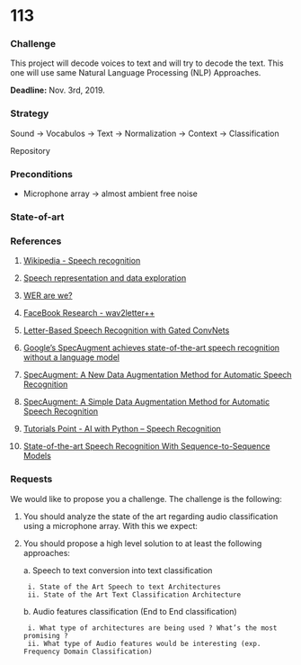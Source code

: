 # 113

### Challenge

This project will decode voices to text and will try to decode the text. This one will use same Natural Language Processing (NLP) Approaches.

**Deadline:** Nov. 3rd, 2019.

### Strategy



Sound -> Vocabulos -> Text -> Normalization -> Context -> Classification

Repository

### Preconditions

 - Microphone array -> almost ambient free noise

### State-of-art

 



### References


1. [Wikipedia - Speech recognition](https://en.wikipedia.org/wiki/Speech_recognition)
3. [Speech representation and data exploration](https://www.kaggle.com/davids1992/speech-representation-and-data-exploration)
4. [WER are we?](https://github.com/syhw/wer_are_we)

5. [FaceBook Research - wav2letter++](https://github.com/facebookresearch/wav2letter)
6. [Letter-Based Speech Recognition with Gated ConvNets](https://arxiv.org/abs/1712.09444)

7. [Google’s SpecAugment achieves state-of-the-art speech recognition without a language model](https://venturebeat.com/2019/04/22/googles-specaugment-achieves-state-of-the-art-speech-recognition-without-a-language-model/)
8. [SpecAugment: A New Data Augmentation Method for Automatic Speech Recognition](https://ai.googleblog.com/2019/04/specaugment-new-data-augmentation.html)
9. [SpecAugment: A Simple Data Augmentation Method for Automatic Speech Recognition](https://arxiv.org/abs/1904.08779)

10. [Tutorials Point - AI with Python – Speech Recognition](https://www.tutorialspoint.com/artificial_intelligence_with_python/artificial_intelligence_with_python_speech_recognition.htm)
11. [State-of-the-art Speech Recognition With Sequence-to-Sequence Models](https://ai.google/research/pubs/pub46687)

### Requests

We would like to propose you a challenge. The challenge is the following:

1. You should analyze the state of the art regarding audio classification using a microphone array. With this we expect:

2. You should propose a high level solution to at least the following approaches:

    a. Speech to text conversion into text classification
    
        i. State of the Art Speech to text Architectures
        ii. State of the Art Text Classification Architecture

    b. Audio features classification (End to End classification)
    
        i. What type of architectures are being used ? What’s the most promising ?
        ii. What type of Audio features would be interesting (exp. Frequency Domain Classification)